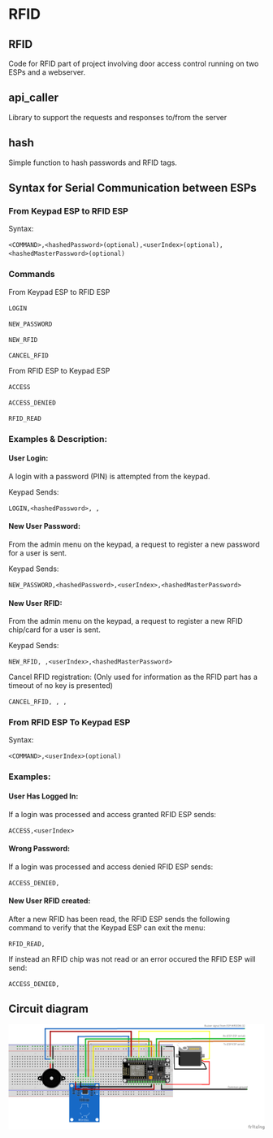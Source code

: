 # RFID

## RFID
Code for RFID part of project involving door access control running on two ESPs and a webserver.

## api_caller
Library to support the requests and responses to/from the server

## hash
Simple function to hash passwords and RFID tags.

## Syntax for Serial Communication between ESPs

### From Keypad ESP to RFID ESP
Syntax:

 `<COMMAND>,<hashedPassword>(optional),<userIndex>(optional),<hashedMasterPassword>(optional)`

### Commands
From Keypad ESP to RFID ESP

`LOGIN`

`NEW_PASSWORD`

`NEW_RFID`

`CANCEL_RFID`

From RFID ESP to Keypad ESP

`ACCESS`

`ACCESS_DENIED`

`RFID_READ`

### Examples & Description:
#### User Login:
A login with a password (PIN) is attempted from the keypad.

Keypad Sends:

`LOGIN,<hashedPassword>, , `

#### New User Password:
From the admin menu on the keypad, a request to register a new password for a user is sent.

Keypad Sends:

`NEW_PASSWORD,<hashedPassword>,<userIndex>,<hashedMasterPassword>`

#### New User RFID:
From the admin menu on the keypad, a request to register a new RFID chip/card for a user is sent.

Keypad Sends:

`NEW_RFID, ,<userIndex>,<hashedMasterPassword>`

Cancel RFID registration: (Only used for information as the RFID part has a timeout of no key is presented)

`CANCEL_RFID, , , `


### From RFID ESP To Keypad ESP
Syntax: 

`<COMMAND>,<userIndex>(optional)`

### Examples:
#### User Has Logged In:
If a login was processed and access granted RFID ESP sends:

`ACCESS,<userIndex>`

#### Wrong Password:
If a login was processed and access denied RFID ESP sends:

`ACCESS_DENIED,`

#### New User RFID created:
After a new RFID has been read, the RFID ESP sends the following command to verify that the Keypad ESP can exit the menu:

`RFID_READ,`

If instead an RFID chip was not read or an error occured the RFID ESP will send:

`ACCESS_DENIED,`

## Circuit diagram
![ESP8266 RFID setup](Fritzing_RFID.png)